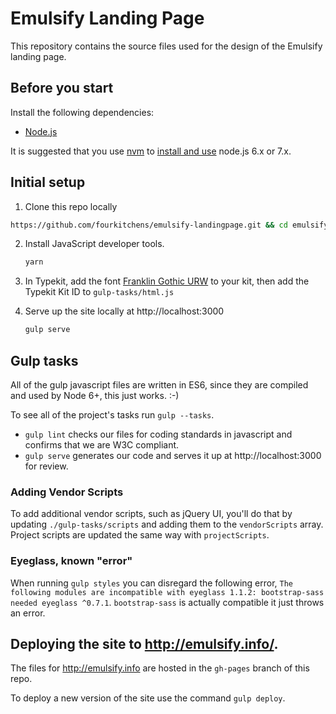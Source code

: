 # Emulsify Landing Page

This repository contains the source files used for the design of the Emulsify landing page.

## Before you start

Install the following dependencies:

- [Node.js](https://nodejs.org/)

It is suggested that you use [nvm](https://github.com/creationix/nvm#installation) to [install and use](https://github.com/creationix/nvm#usage) node.js 6.x or 7.x.

## Initial setup

1. Clone this repo locally

  ```bash
  https://github.com/fourkitchens/emulsify-landingpage.git && cd emulsify-landingpage
  ```

2. Install JavaScript developer tools.

   ```bash
   yarn
   ```

3. In Typekit, add the font [Franklin Gothic URW](https://typekit.com/fonts/franklin-gothic-urw) to your kit, then add the Typekit Kit ID to `gulp-tasks/html.js`

4. Serve up the site locally at http://localhost:3000

   ```bash
   gulp serve
   ```

## Gulp tasks

All of the gulp javascript files are written in ES6, since they are compiled and used by Node 6+, this just works. :-)

To see all of the project's tasks run `gulp --tasks`.
* `gulp lint` checks our files for coding standards in javascript and confirms that we are W3C compliant.
* `gulp serve` generates our code and serves it up at http://localhost:3000 for review.

### Adding Vendor Scripts

To add additional vendor scripts, such as jQuery UI, you'll do that by updating `./gulp-tasks/scripts` and adding them to the `vendorScripts` array. Project scripts are updated the same way with `projectScripts`.  

### Eyeglass, known "error"

When running `gulp styles` you can disregard the following error, `The following modules are incompatible with eyeglass 1.1.2: bootstrap-sass needed eyeglass ^0.7.1`. `bootstrap-sass` is actually compatible it just throws an error.

## Deploying the site to http://emulsify.info/.

The files for http://emulsify.info are hosted in the `gh-pages` branch of this repo.

To deploy a new version of the site use the command `gulp deploy`.
